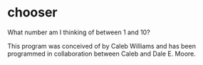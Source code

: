 chooser
=======

What number am I thinking of 
between 1 and 10?

This program was conceived of by Caleb Williams and has been programmed in collaboration between Caleb and Dale E. Moore.
